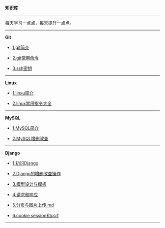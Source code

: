 **知识库**

---

每天学习一点点，每天提升一点点。

---

**Git**

- [1.git简介](/git/git简介.md)

- [2.git常用命令](/git/git常用指令.md)

- [3.ssh密钥](/git/ssh密钥.md)

---

**Linux**

- [1.linxu简介](/linux/linux简介.md)

- [2.linux常用指令大全](/linux/linux指令.md)

---

**MySQL**

- [1.MySQL简介](/mysql/MySQL简介.md)

- [2.MySQL增删改查](/mysql/mysql增删改查.md)

---

**Django**

- [1.初识Django](/django/初识django.md)

- [2.Django的增删改查操作](/django/增删改查操作.md)

- [3.模型设计与模板](/django/模型设计与模板.md)

- [4.请求和响应](/django/请求与响应.md)

- [5.分页与图片上传.md](/django/分页与图片上传.md)

- [6.cookie session和csrf](/django/cookie和session和csrf.md)



---
